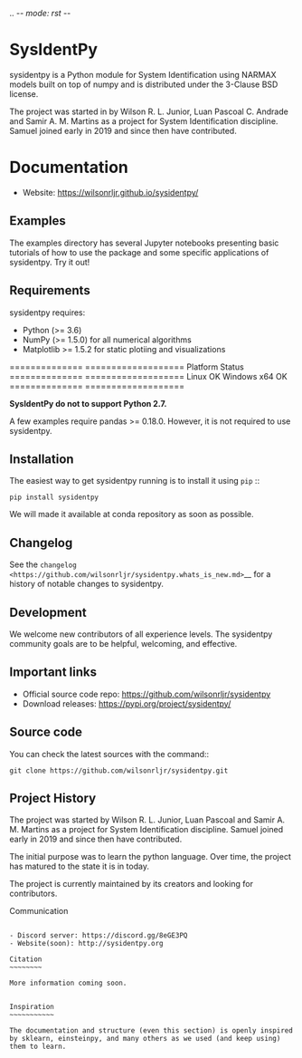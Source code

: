 .. -*- mode: rst -*-

SysIdentPy
============

sysidentpy is a Python module for System Identification using NARMAX models built on top of numpy and
is distributed under the 3-Clause BSD license.

The project was started in by Wilson R. L. Junior, Luan
Pascoal C. Andrade and Samir A. M. Martins as a project for System Identification
discipline. Samuel joined early in 2019 and since then have contributed.

Documentation
=============

- Website: https://wilsonrljr.github.io/sysidentpy/

Examples
--------
The examples directory has several Jupyter notebooks presenting basic tutorials of how to use the package and some specific applications of sysidentpy. Try it out!

Requirements
------------

sysidentpy requires:

- Python (>= 3.6)
- NumPy (>= 1.5.0) for all numerical algorithms
- Matplotlib >= 1.5.2 for static plotiing and visualizations

==============   ===================
Platform         Status
==============   ===================
Linux            OK
Windows x64      OK
==============   ===================

**SysIdentPy do not to support Python 2.7.**

A few examples require pandas >= 0.18.0. However, it is not required to use sysidentpy.

Installation
------------

The easiest way to get sysidentpy running is to install it using ``pip``   ::

    pip install sysidentpy

We will made it available at conda repository as soon as possible.

Changelog
---------

See the `changelog <https://github.com/wilsonrljr/sysidentpy.whats_is_new.md>`__
for a history of notable changes to sysidentpy.

Development
-----------

We welcome new contributors of all experience levels. The sysidentpy community goals are to be helpful, welcoming, and effective.

Important links
---------------

- Official source code repo: https://github.com/wilsonrljr/sysidentpy
- Download releases: https://pypi.org/project/sysidentpy/


Source code
-----------

You can check the latest sources with the command::

    git clone https://github.com/wilsonrljr/sysidentpy.git

Project History
---------------

The project was started by Wilson R. L. Junior, Luan Pascoal and Samir A. M. Martins as a project for System Identification discipline. Samuel joined early in 2019 and since then have contributed.

The initial purpose was to learn the python language. Over time, the project has matured to the state it is in today.

The project is currently maintained by its creators and looking for
contributors.

Communication
~~~~~~~~~~~~~

- Discord server: https://discord.gg/8eGE3PQ
- Website(soon): http://sysidentpy.org

Citation
~~~~~~~~

More information coming soon.


Inspiration
~~~~~~~~~~~

The documentation and structure (even this section) is openly inspired by sklearn, einsteinpy, and many others as we used (and keep using) them to learn.
